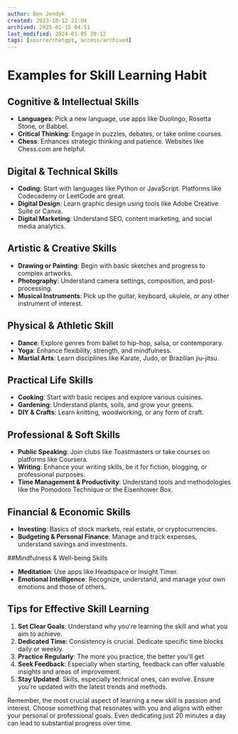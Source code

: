 ```yaml
---
author: Ben Jendyk
created: 2023-10-12 21:04
archived: 2025-01-15 04:51
last_modified: 2024-01-05 20:12
tags: [source/chatgpt, access/archived]
---
```


# Examples for Skill Learning Habit

## Cognitive & Intellectual Skills

- **Languages**: Pick a new language, use apps like Duolingo, Rosetta Stone, or Babbel.
- **Critical Thinking**: Engage in puzzles, debates, or take online courses.
- **Chess**: Enhances strategic thinking and patience. Websites like Chess.com are helpful.

## Digital & Technical Skills

- **Coding**: Start with languages like Python or JavaScript. Platforms like Codecademy or LeetCode are great.
- **Digital Design**: Learn graphic design using tools like Adobe Creative Suite or Canva.
- **Digital Marketing**: Understand SEO, content marketing, and social media analytics.

## Artistic & Creative Skills

- **Drawing or Painting**: Begin with basic sketches and progress to complex artworks.
- **Photography**: Understand camera settings, composition, and post-processing.
- **Musical Instruments**: Pick up the guitar, keyboard, ukulele, or any other instrument of interest.

## Physical & Athletic Skill

- **Dance**: Explore genres from ballet to hip-hop, salsa, or contemporary.
- **Yoga**: Enhance flexibility, strength, and mindfulness.
- **Martial Arts**: Learn disciplines like Karate, Judo, or Brazilian jiu-jitsu.

## Practical Life Skills

- **Cooking**: Start with basic recipes and explore various cuisines.
- **Gardening**: Understand plants, soils, and grow your greens.
- **DIY & Crafts**: Learn knitting, woodworking, or any form of craft.

## Professional & Soft Skills

- **Public Speaking**: Join clubs like Toastmasters or take courses on platforms like Coursera.
- **Writing**: Enhance your writing skills, be it for fiction, blogging, or professional purposes.
- **Time Management & Productivity**: Understand tools and methodologies like the Pomodoro Technique or the Eisenhower Box.

## Financial & Economic Skills

- **Investing**: Basics of stock markets, real estate, or cryptocurrencies.
- **Budgeting & Personal Finance**: Manage and track expenses, understand savings and investments.

##Mindfulness & Well-being Skills

- **Meditation**: Use apps like Headspace or Insight Timer.
- **Emotional Intelligence**: Recognize, understand, and manage your own emotions and those of others.

## Tips for Effective Skill Learning

1. **Set Clear Goals**: Understand why you're learning the skill and what you aim to achieve.
2. **Dedicated Time**: Consistency is crucial. Dedicate specific time blocks daily or weekly.
3. **Practice Regularly**: The more you practice, the better you'll get.
4. **Seek Feedback**: Especially when starting, feedback can offer valuable insights and areas of improvement.
5. **Stay Updated**: Skills, especially technical ones, can evolve. Ensure you're updated with the latest trends and methods.

Remember, the most crucial aspect of learning a new skill is passion and interest. Choose something that resonates with you and aligns with either your personal or professional goals. Even dedicating just 20 minutes a day can lead to substantial progress over time.
